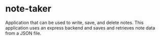 # note-taker
Application that can be used to write, save, and delete notes. This application uses an express backend and saves and retrieves note data from a JSON file.
